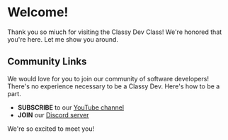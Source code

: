 # Welcome!
Thank you so miuch for visiting the Classy Dev Class! We're honored that you're here. Let me show you around.

## Community Links
We would love for you to join our community of software developers! There's no experience necessary to be a Classy Dev. Here's how to be a part.

- **SUBSCRIBE** to our [YouTube channel](https://www.youtube.com/channel/UC2bA9VkiR2UV3m4sQ-wwOWg)
- **JOIN** our [Discord server](https://discord.gg/Q7BbYEeASE)

We're so excited to meet you!
